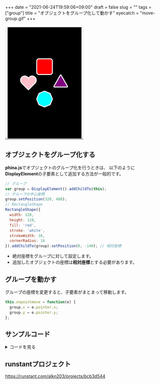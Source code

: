 +++
date = "2021-06-24T19:59:06+09:00"
draft = false
slug = ""
tags = ["group"]
title = "オブジェクトをグループ化して動かす"
eyecatch = "move-group.gif"
+++

![move-group](move-group.gif)

## オブジェクトをグループ化する
**phina.js**でオブジェクトのグループ化を行うときは、 以下のように**DisplayElement**の子要素として追加する方法が一般的です。

```js
// グループ
var group = DisplayElement().addChildTo(this);
// グループの中心座標
group.setPosition(320, 480);
// RectangleShape
RectangleShape({
  width: 128,
  height: 128,
  fill: 'red',
  stroke: 'white',
  strokeWidth: 16,
  cornerRadius: 16
}).addChildTo(group).setPosition(0, -140); // 相対座標
```

* 絶対座標をグループに対して設定します。
* 追加したオブジェクトの座標は**相対座標**とする必要があります。

## グループを動かす
グループの座標を変更すると、子要素がまとまって移動します。

```js
this.onpointmove = function(e) {
  group.x = e.pointer.x;
  group.y = e.pointer.y;
};
```

## サンプルコード
<details>
<summary>コードを見る</summary>

```js
// グローバルに展開
phina.globalize();
/*
 * メインシーン
 */
phina.define("MainScene", {
  // 継承
  superClass: 'DisplayScene',
  // 初期化
  init: function() {
    // 親クラス初期化
    this.superInit();
    // 背景色
    this.backgroundColor = 'black';
    // グループ
    var group = DisplayElement().addChildTo(this);
    // グループの中心座標
    group.setPosition(320, 480);
    // RectangleShape
    RectangleShape({
      width: 128,
      height: 128,
      fill: 'red',
      stroke: 'white',
      strokeWidth: 16,
      cornerRadius: 16
    }).addChildTo(group).setPosition(0, -140);
    // TriangleShape
    TriangleShape({
      fill: 'purple',
      stroke: 'white',
      strokeWidth: 16,
      radius: 64
    }).addChildTo(group).setPosition(140, 0);
    // PolygonShape
    PolygonShape({
      stroke: 'white',
      strokeWidth: 16,
      radius: 64,
      sides: 8,
    }).addChildTo(group).setPosition(0, 140);
    // HeartShape
    HeartShape({
      stroke: 'white',
      strokeWidth: 16,
      radius: 64,
    }).addChildTo(group).setPosition(-140, 0);
    //
    this.onpointmove = function(e) {
      group.x = e.pointer.x;
      group.y = e.pointer.y;
    };
  },
});
/*
 * メイン処理
 */
phina.main(function() {
  // アプリケーションを生成
  var app = GameApp({
    // MainScene から開始
    startLabel: 'main',
  });
  // fps表示
  //app.enableStats();
  // 実行
  app.run();
});
```

</details>

## runstantプロジェクト
https://runstant.com/alkn203/projects/bcb3d544